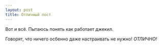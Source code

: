 ```yaml
---
layout: post
title: Отличный пост
---
```


Вот и всё. Пытаюсь понять как работает джекил.


Говорят, что ничего осбенно даже настраивать не нужно! *ОТЛИЧНО!*